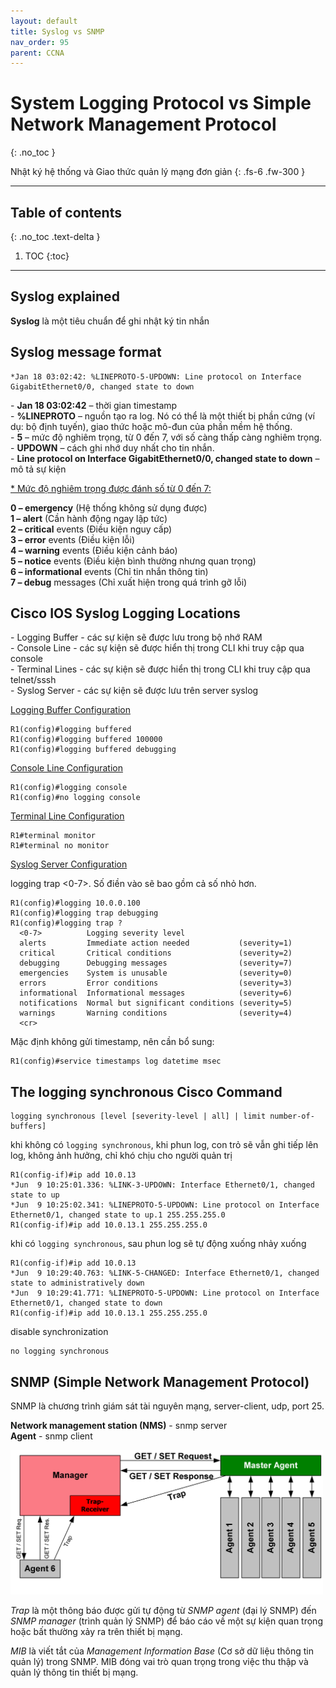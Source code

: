 ```yaml
---
layout: default
title: Syslog vs SNMP
nav_order: 95
parent: CCNA
---
```


# System Logging Protocol vs Simple Network Management Protocol
{: .no_toc }

Nhật ký hệ thống và Giao thức quản lý mạng đơn giản
{: .fs-6 .fw-300 }

---

## Table of contents
{: .no_toc .text-delta }

1. TOC
{:toc}

---

## Syslog explained

**Syslog** là một tiêu chuẩn để ghi nhật ký tin nhắn

## Syslog message format

```
*Jan 18 03:02:42: %LINEPROTO-5-UPDOWN: Line protocol on Interface GigabitEthernet0/0, changed state to down
```

\- **Jan 18 03:02:42** – thời gian timestamp <br>
\- **%LINEPROTO** – nguồn tạo ra log. Nó có thể là một thiết bị phần cứng (ví dụ: bộ định tuyến), giao thức hoặc mô-đun của phần mềm hệ thống. <br>
\- **5** – mức độ nghiêm trọng, từ 0 đến 7, với số càng thấp càng nghiêm trọng. <br>
\- **UPDOWN** – cách ghi nhớ duy nhất cho tin nhắn. <br>
\- **Line protocol on Interface GigabitEthernet0/0, changed state to down** – mô tả sự kiện <br>

<u>* Mức độ nghiêm trọng được đánh số từ 0 đến 7:</u>

**0 – emergency** (Hệ thống không sử dụng được) <br>
**1 – alert** (Cần hành động ngay lập tức) <br>
**2 – critical** events (Điều kiện nguy cấp) <br>
**3 – error** events (Điều kiện lỗi) <br>
**4 – warning** events (Điều kiện cảnh báo) <br>
**5 – notice** events (Điều kiện bình thường nhưng quan trọng) <br>
**6 – informational** events (Chỉ tin nhắn thông tin) <br>
**7 – debug** messages (Chỉ xuất hiện trong quá trình gỡ lỗi) <br>

## Cisco IOS Syslog Logging Locations

\- Logging Buffer - các sự kiện sẽ được lưu trong bộ nhớ RAM <br>
\- Console Line - các sự kiện sẽ được hiển thị trong CLI khi truy cập qua console <br>
\- Terminal Lines - các sự kiện sẽ được hiển thị trong CLI khi truy cập qua telnet/sssh <br>
\- Syslog Server - các sự kiện sẽ được lưu trên server syslog <br>

<u>Logging Buffer Configuration</u>

```
R1(config)#logging buffered
R1(config)#logging buffered 100000
R1(config)#logging buffered debugging
```

<u>Console Line Configuration</u>

```
R1(config)#logging console
R1(config)#no logging console
```

<u>Terminal Line Configuration</u>

```
R1#terminal monitor
R1#terminal no monitor
```

<u>Syslog Server Configuration</u>

logging trap <0-7>. Số điền vào sẽ bao gồm cả số nhỏ hơn.

```
R1(config)#logging 10.0.0.100
R1(config)#logging trap debugging
R1(config)#logging trap ?
  <0-7>          Logging severity level
  alerts         Immediate action needed           (severity=1)
  critical       Critical conditions               (severity=2)
  debugging      Debugging messages                (severity=7)
  emergencies    System is unusable                (severity=0)
  errors         Error conditions                  (severity=3)
  informational  Informational messages            (severity=6)
  notifications  Normal but significant conditions (severity=5)
  warnings       Warning conditions                (severity=4)
  <cr>
```

Mặc định không gửi timestamp, nên cần bổ sung:

```
R1(config)#service timestamps log datetime msec
```

## The logging synchronous Cisco Command

```
logging synchronous [level [severity-level | all] | limit number-of-buffers]
```

khi không có `logging synchronous`, khi phun log, con trỏ sẽ vẫn ghi tiếp lên log, không ảnh hưởng, chỉ khó chịu cho người quản trị 
```
R1(config-if)#ip add 10.0.13
*Jun  9 10:25:01.336: %LINK-3-UPDOWN: Interface Ethernet0/1, changed state to up
*Jun  9 10:25:02.341: %LINEPROTO-5-UPDOWN: Line protocol on Interface Ethernet0/1, changed state to up.1 255.255.255.0
R1(config-if)#ip add 10.0.13.1 255.255.255.0
```

khi có `logging synchronous`, sau phun log sẽ tự động xuống nhảy xuống 

```
R1(config-if)#ip add 10.0.13
*Jun  9 10:29:40.763: %LINK-5-CHANGED: Interface Ethernet0/1, changed state to administratively down
*Jun  9 10:29:41.771: %LINEPROTO-5-UPDOWN: Line protocol on Interface Ethernet0/1, changed state to down
R1(config-if)#ip add 10.0.13.1 255.255.255.0
```

disable synchronization

```
no logging synchronous
```

## SNMP (Simple Network Management Protocol)

SNMP là chương trình giám sát tài nguyên mạng, server-client, udp, port 25.

**Network management station (NMS)** - snmp server <br>
**Agent** - snmp client <br>

<img src="/docs/CCNA/img/SNMP_communication_principles_diagram.png" width="500" height="231" />

*Trap* là một thông báo được gửi tự động từ *SNMP agent* (đại lý SNMP) đến *SNMP manager* (trình quản lý SNMP) để báo cáo về một sự kiện quan trọng hoặc bất thường xảy ra trên thiết bị mạng.

*MIB* là viết tắt của *Management Information Base* (Cơ sở dữ liệu thông tin quản lý) trong SNMP. MIB đóng vai trò quan trọng trong việc thu thập và quản lý thông tin thiết bị mạng.

